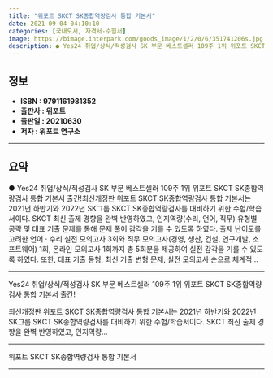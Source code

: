 ```yaml
---
title: "위포트 SKCT SK종합역량검사 통합 기본서"
date: 2021-09-04 04:10:10
categories: [국내도서, 자격서-수험서]
image: https://bimage.interpark.com/goods_image/1/2/0/6/351741206s.jpg
description: ● Yes24 취업/상식/적성검사 SK 부문 베스트셀러 109주 1위 위포트 SKCT SK종합역량검사 통합 기본서 출간!최신개정판 위포트 SKCT SK종합역량검사 통합 기본서는 2021년 하반기와 2022년 SK그룹 SKCT SK종합역량검사를 대비하기 위한 수험/학습서이다. SKCT
---
```


## **정보**

- **ISBN : 9791161981352**
- **출판사 : 위포트**
- **출판일 : 20210630**
- **저자 : 위포트 연구소**

------



## **요약**

●  Yes24 취업/상식/적성검사 SK 부문 베스트셀러 109주 1위 위포트 SKCT SK종합역량검사 통합 기본서 출간!최신개정판 위포트 SKCT SK종합역량검사 통합 기본서는 2021년 하반기와 2022년 SK그룹 SKCT SK종합역량검사를 대비하기 위한 수험/학습서이다. SKCT 최신 출제 경향을 완벽 반영하였고, 인지역량(수리, 언어, 직무) 유형별 공략 및 대표 기출 문제를 통해 문제 풀이 감각을 기를 수 있도록 하였다. 출제 난이도를 고려한 언어 · 수리 실전 모의고사 3회와 직무 모의고사(경영, 생산, 건설, 연구개발, 소프트웨어) 1회, 온라인 모의고사 1회까지 총 5회분을 제공하여 실전 감각을 기를 수 있도록 하였다. 또한, 대표 기출 동형, 최신 기출 변형 문제, 실전 모의고사 순으로 체계적...

------

Yes24 취업/상식/적성검사 SK 부문 베스트셀러 109주 1위 위포트 SKCT SK종합역량검사 통합 기본서 출간!

최신개정판 위포트 SKCT SK종합역량검사 통합 기본서는 2021년 하반기와 2022년 SK그룹 SKCT SK종합역량검사를 대비하기 위한 수험/학습서이다. SKCT 최신 출제 경향을 완벽 반영하였고, 인지역량... 

------


위포트 SKCT SK종합역량검사 통합 기본서 

------


